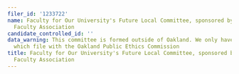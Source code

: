 ```yaml
---
filer_id: '1233722'
name: Faculty for Our University's Future Local Committee, sponsored by the California
  Faculty Association
candidate_controlled_id: ''
data_warning: This committee is formed outside of Oakland. We only have data on committees
  which file with the Oakland Public Ethics Commission
title: Faculty for Our University's Future Local Committee, sponsored by the California
  Faculty Association
---
```

